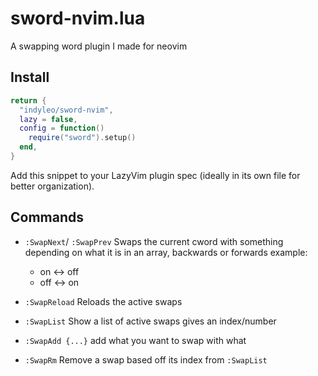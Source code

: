 # sword-nvim.lua

A swapping word plugin I made for neovim

## Install

```lua
return {
  "indyleo/sword-nvim",
  lazy = false,
  config = function()
    require("sword").setup()
  end,
}
```

Add this snippet to your LazyVim plugin spec (ideally in its own file for better organization).

## Commands

- `:SwapNext`/ `:SwapPrev`
  Swaps the current cword with something depending on what it is in an array, backwards or forwards
  example:

  - on <-> off
  - off <-> on

- `:SwapReload`
  Reloads the active swaps

- `:SwapList`
  Show a list of active swaps gives an index/number

- `:SwapAdd {...}`
  add what you want to swap with what

- `:SwapRm`
  Remove a swap based off its index from `:SwapList`
